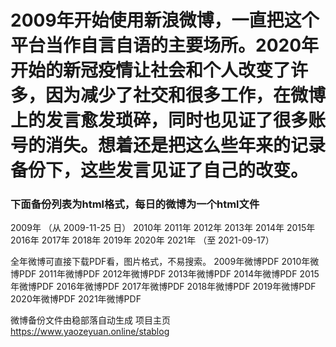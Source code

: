 
# 2009年开始使用新浪微博，一直把这个平台当作自言自语的主要场所。2020年开始的新冠疫情让社会和个人改变了许多，因为减少了社交和很多工作，在微博上的发言愈发琐碎，同时也见证了很多账号的消失。想着还是把这么些年来的记录备份下，这些发言见证了自己的改变。

### 下面备份列表为html格式，每日的微博为一个html文件
2009年 （从 2009-11-25 日）
2010年
2011年
2012年
2013年
2014年
2015年
2016年
2017年
2018年
2019年
2020年
2021年  （至 2021-09-17）

全年微博可直接下载PDF看，图片格式，不易搜索。
2009年微博PDF
2010年微博PDF
2011年微博PDF
2012年微博PDF
2013年微博PDF
2014年微博PDF
2015年微博PDF
2016年微博PDF
2017年微博PDF
2018年微博PDF
2019年微博PDF
2020年微博PDF
2021年微博PDF

微博备份文件由稳部落自动生成 项目主页 https://www.yaozeyuan.online/stablog

